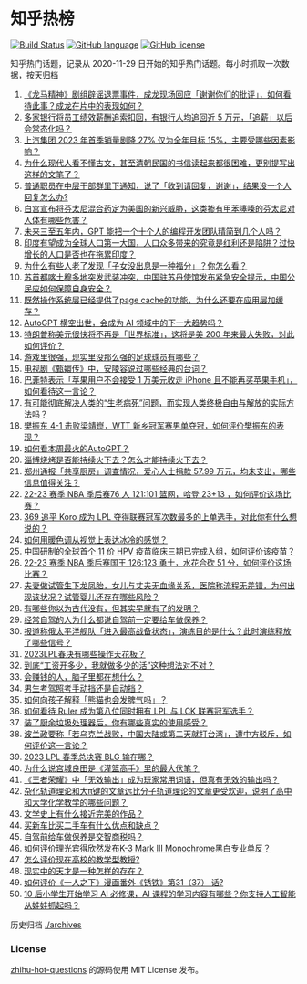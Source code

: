 # 知乎热榜
[![Build Status](https://github.com/ToWeLong/zhihu-hot-questions/workflows/CI/badge.svg)](https://github.com/ToWeLong/zhihu-hot-questions/actions)
[![GitHub language](https://img.shields.io/badge/language-golang-orange.svg)](https://golang.org/)
[![GitHub license](https://img.shields.io/github/license/ToWeLong/zhihu-hot-questions)](https://github.com/ToWeLong/zhihu-hot-questions/blob/main/LICENSE)

知乎热门话题，记录从 2020-11-29 日开始的知乎热门话题。每小时抓取一次数据，按天[归档](./archives)

<!-- BEGIN -->

1. [《龙马精神》剧组辟谣退票事件，成龙现场回应「谢谢你们的批评」，如何看待此事？成龙在片中的表现如何？](https://www.zhihu.com/question/595825193)
1. [多家银行将员工绩效薪酬追索扣回，有银行人均追回近 5 万元，「追薪」以后会常态化吗？](https://www.zhihu.com/question/595916455)
1. [上汽集团 2023 年首季销量剧降 27% 仅为全年目标 15%，主要受哪些因素影响？](https://www.zhihu.com/question/595104014)
1. [为什么现代人看不懂古文，甚至清朝民国的书信读起来都很困难，更别提写出这样的文笔了？](https://www.zhihu.com/question/594877241)
1. [普通职员在中层干部群里下通知，说了「收到请回复，谢谢」，结果没一个人回复怎么办?](https://www.zhihu.com/question/595526596)
1. [白宫宣布将芬太尼混合药定为美国的新兴威胁，这类掺有甲苯噻嗪的芬太尼对人体有哪些危害？](https://www.zhihu.com/question/595904925)
1. [未来三至五年内，GPT 能把一个十个人的编程开发团队精简到几个人吗？](https://www.zhihu.com/question/589904843)
1. [印度有望成为全球人口第一大国，人口众多带来的究竟是红利还是陷阱？过快增长的人口是否也在拖累印度？](https://www.zhihu.com/question/595634458)
1. [为什么有些人老了发现「子女没出息是一种福分」？你怎么看？](https://www.zhihu.com/question/594668461)
1. [苏首都喀土穆多地突发武装冲突，中国驻苏丹使馆发布紧急安全提示，中国公民应如何保障自身安全？](https://www.zhihu.com/question/595775874)
1. [既然操作系统层已经提供了page cache的功能，为什么还要在应用层加缓存？](https://www.zhihu.com/question/29203599)
1. [AutoGPT 横空出世，会成为 AI 领域中的下一大趋势吗？](https://www.zhihu.com/question/595918856)
1. [特朗普称美元很快将不再是「世界标准」，这将是美 200 年来最大失败，对此如何评价？](https://www.zhihu.com/question/595779720)
1. [游戏里很强，现实里没那么强的足球球员有哪些？](https://www.zhihu.com/question/444833941)
1. [电视剧《甄嬛传》中，安陵容说过哪些经典的台词？](https://www.zhihu.com/question/584220559)
1. [巴菲特表示「苹果用户不会接受 1 万美元收走 iPhone 且不能再买苹果手机」，如何看待这一言论？](https://www.zhihu.com/question/595349963)
1. [有可能彻底解决人类的“生老病死”问题，而实现人类终极自由与解放的实际方法吗？](https://www.zhihu.com/question/594619639)
1. [樊振东 4-1 击败梁靖崑，WTT 新乡冠军赛男单夺冠，如何评价樊振东的表现？](https://www.zhihu.com/question/595839535)
1. [如何看本周最火的AutoGPT？](https://www.zhihu.com/question/595382995)
1. [淄博烧烤是否能持续火下去？怎么才能持续火下去？](https://www.zhihu.com/question/595334446)
1. [郑州通报「共享厨房」调查情况，爱心人士捐款 57.99 万元，均未支出，哪些信息值得关注？](https://www.zhihu.com/question/595825215)
1. [22-23 赛季 NBA 季后赛76 人 121:101 篮网，哈登 23+13 ，如何评价这场比赛？](https://www.zhihu.com/question/595873212)
1. [369 追平 Koro 成为 LPL 夺得联赛冠军次数最多的上单选手，对此你有什么想说的？](https://www.zhihu.com/question/595820165)
1. [如何用暖色调从视觉上表达冰冷的感觉？](https://www.zhihu.com/question/486558202)
1. [中国研制的全球首个 11 价 HPV 疫苗临床三期已完成入组，如何评价该疫苗？](https://www.zhihu.com/question/595812199)
1. [22-23 赛季 NBA 季后赛国王 126:123 勇士，水花合砍 51 分，如何评价这场比赛？](https://www.zhihu.com/question/595901822)
1. [夫妻做试管生下龙凤胎，女儿与丈夫无血缘关系，医院称流程无差错，为何出现该状况？试管婴儿还存在哪些风险？](https://www.zhihu.com/question/595726738)
1. [有哪些你以为古代没有，但其实早就有了的发明？](https://www.zhihu.com/question/588023318)
1. [经常自驾的人为什么都说自驾前一定要给车做保养？](https://www.zhihu.com/question/595866073)
1. [报道称俄太平洋舰队「进入最高战备状态」，演练目的是什么？此时演练释放了哪些信号？](https://www.zhihu.com/question/595783286)
1. [2023LPL春决有哪些操作天花板？](https://www.zhihu.com/question/595625190)
1. [到底“工资开多少，我就做多少的活”这种想法对不对？](https://www.zhihu.com/question/588370062)
1. [会赚钱的人，脑子里都在想什么？](https://www.zhihu.com/question/595570023)
1. [男生考驾照考手动挡还是自动挡？](https://www.zhihu.com/question/595897243)
1. [如何向孩子解释「熊猫也会发脾气吗」？](https://www.zhihu.com/question/593514263)
1. [如何看待 Ruler 成为第八位同时拥有 LPL 与 LCK 联赛冠军选手？](https://www.zhihu.com/question/595819824)
1. [装了厨余垃圾处理器后，你有哪些真实的使用感受？](https://www.zhihu.com/question/593485850)
1. [波兰政要称「若乌克兰战败，中国大陆或第二天就打台湾」，遭中方驳斥，如何评价这一言论？](https://www.zhihu.com/question/595521347)
1. [2023 LPL 春季总决赛 BLG 输在哪？](https://www.zhihu.com/question/595818857)
1. [为什么说宫城良田是《灌篮高手》里的最大伏笔？](https://www.zhihu.com/question/595314974)
1. [《王者荣耀》中「无效输出」成为玩家常用词语，但真有无效的输出吗？](https://www.zhihu.com/question/595476486)
1. [杂化轨道理论和大π键的文章远比分子轨道理论的文章更受欢迎，说明了高中和大学化学教学的哪些问题？](https://www.zhihu.com/question/588183441)
1. [文学史上有什么接近完美的作品？](https://www.zhihu.com/question/490817840)
1. [买新车比买二手车有什么优点和缺点？](https://www.zhihu.com/question/593343376)
1. [自驾前给车做保养是交智商税吗？](https://www.zhihu.com/question/595860692)
1. [如何评价理光宾得欣然发布K-3 Mark III Monochrome黑白专业单反？](https://www.zhihu.com/question/595304887)
1. [怎么评价现在高校的教学型教授?](https://www.zhihu.com/question/595031550)
1. [现实中的天才是一种怎样的存在？](https://www.zhihu.com/question/268607001)
1. [如何评价《一人之下》漫画番外《锈铁》第31（37） 话?](https://www.zhihu.com/question/595670034)
1. [10 后小学生开始学习 AI 必修课，AI 课程的学习内容有哪些？你支持人工智能从娃娃抓起吗？](https://www.zhihu.com/question/595576199)

<!-- END -->

历史归档 [./archives](./archives)


### License
[zhihu-hot-questions](https://github.com/towelong/zhihu-hot-questions) 的源码使用 MIT License 发布。